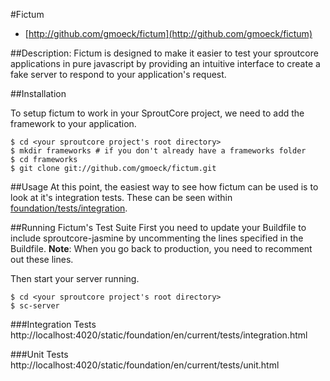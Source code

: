 #Fictum
- [http://github.com/gmoeck/fictum](http://github.com/gmoeck/fictum)


##Description:
Fictum is designed to make it easier to test your sproutcore applications in pure javascript by providing an intuitive interface to create a fake server to respond to your application's request. 

##Installation

To setup fictum to work in your SproutCore project, we need to add the framework to your application.

    $ cd <your sproutcore project's root directory>
    $ mkdir frameworks # if you don't already have a frameworks folder
    $ cd frameworks
    $ git clone git://github.com/gmoeck/fictum.git

##Usage
At this point, the easiest way to see how fictum can be used is to look at it's
integration tests. These can be seen within
[foundation/tests/integration](https://github.com/gmoeck/fictum/tree/master/frameworks/foundation/tests/integration).

##Running Fictum's Test Suite
First you need to update your Buildfile to include sproutcore-jasmine by
uncommenting the lines specified in the Buildfile.
**Note**: When you go back to production, you need to recomment out
these lines.

Then start your server running.

    $ cd <your sproutcore project's root directory>
    $ sc-server

###Integration Tests
    http://localhost:4020/static/foundation/en/current/tests/integration.html

###Unit Tests
    http://localhost:4020/static/foundation/en/current/tests/unit.html


